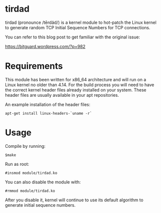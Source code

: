 # tirdad
tirdad (pronounce /tērdäd/) is a kernel module to hot-patch the Linux kernel to generate random TCP Initial Sequence Numbers for TCP connections.

You can refer to this blog post to get familiar with the original issue:

https://bitguard.wordpress.com/?p=982

# Requirements
This module has been written for x86_64 architecture and will run on a Linux kernel no older than 4.14. For the build process you will need to have the correct kernel header files already installed on your system. These header files are usually available in your apt repositories. 

An example installation of the header files:
```
apt-get install linux-headers-`uname -r`
```
# Usage
 Compile by running:

`$make`

 Run as root:

`#insmod module/tirdad.ko`

 You can also disable the module with:
 
`#rmmod module/tirdad.ko`

 After you disable it, kernel will continue to use its default algorithm to generate initial sequence numbers.
